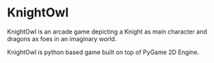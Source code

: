 # KnightOwl

KnightOwl is an arcade game depicting a Knight as main character and dragons as foes in an imaginary world.

KnightOwl is python based game built on top of PyGame 2D Engine.
